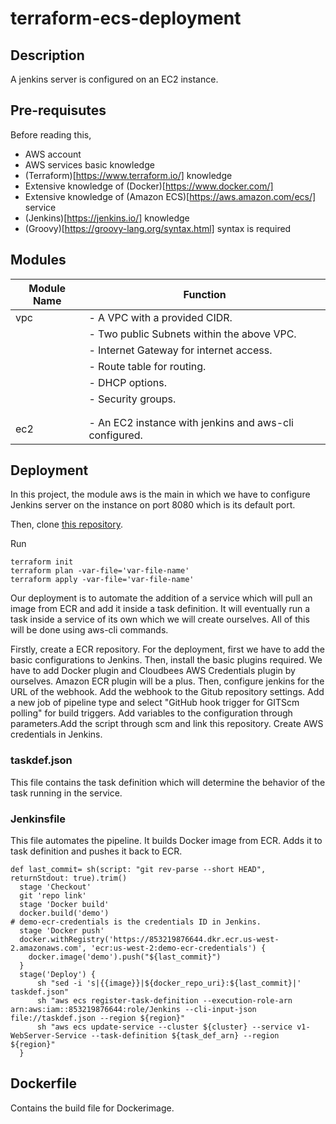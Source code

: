# terraform-ecs-deployment

## Description

A jenkins server is configured on an  EC2 instance. 

## Pre-requisutes

Before reading this, 
- AWS account 
- AWS services basic knowledge
- (Terraform)[https://www.terraform.io/] knowledge
- Extensive knowledge of (Docker)[https://www.docker.com/]
- Extensive knowledge of (Amazon ECS)[https://aws.amazon.com/ecs/] service 
- (Jenkins)[https://jenkins.io/] knowledge
- (Groovy)[https://groovy-lang.org/syntax.html] syntax
is required

## Modules

| Module Name   | Function                                                  |
| ------------- | ----------------------------------------------------------|
| vpc           | - A VPC with a provided CIDR.                             |
|               | - Two public Subnets within the above VPC.                |
|               | - Internet Gateway for internet access.                   |
|               | - Route table for routing.                                |
|               | - DHCP options.                                           |
|               | - Security groups.                                        |
|               |                                                           |
|               |                                                           |
| ec2           | - An EC2 instance with jenkins and aws-cli configured.    |

## Deployment

In this project, the module aws is the main in which we have to configure Jenkins server on the instance 
on port 8080 which is its default port.

Then, clone [this repository](https://github.com/kazmithub/terraform-ECS-deployment-with-ASG-ALB). 

Run
```
terraform init
terraform plan -var-file='var-file-name'
terraform apply -var-file='var-file-name'
```
Our deployment is to automate the addition of a service which will pull an image from ECR and add it 
inside a task definition. It will eventually run a task inside a service of its own which we will create ourselves.
All of this will be done using aws-cli commands. 


Firstly, create a ECR repository. 
For the deployment, first we have to add the basic configurations to Jenkins. Then, install the basic plugins required.
We have to add Docker plugin and Cloudbees AWS Credentials plugin by ourselves. Amazon ECR plugin will be a plus. Then, 
configure jenkins for the URL of the webhook. Add the webhook to the Gitub repository settings.
Add a new job of pipeline type and select "GitHub hook trigger for GITScm polling" for build triggers. Add variables to the 
configuration through parameters.Add the script through scm and link this repository. Create AWS credentials in Jenkins.

### taskdef.json

This file contains the task definition which will determine the behavior of the task running in the service.

### Jenkinsfile

This file automates the pipeline. It builds Docker image from ECR. Adds it to task definition and pushes it back to ECR.

```
def last_commit= sh(script: "git rev-parse --short HEAD", returnStdout: true).trim()
  stage 'Checkout'
  git 'repo link'
  stage 'Docker build'
  docker.build('demo')
# demo-ecr-credentials is the credentials ID in Jenkins.
  stage 'Docker push'
  docker.withRegistry('https://853219876644.dkr.ecr.us-west-2.amazonaws.com', 'ecr:us-west-2:demo-ecr-credentials') {
    docker.image('demo').push("${last_commit}")
  }
  stage('Deploy') {
      sh "sed -i 's|{{image}}|${docker_repo_uri}:${last_commit}|' taskdef.json"
      sh "aws ecs register-task-definition --execution-role-arn arn:aws:iam::853219876644:role/Jenkins --cli-input-json file://taskdef.json --region ${region}"
      sh "aws ecs update-service --cluster ${cluster} --service v1-WebServer-Service --task-definition ${task_def_arn} --region ${region}"
  }
```
## Dockerfile

Contains the build file for Dockerimage.



